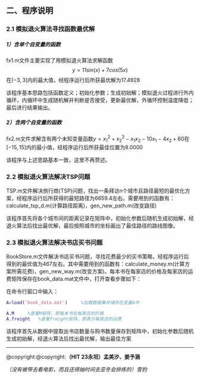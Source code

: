 ## 二、**程序说明**

### 2.1 模拟退火算法寻找函数最优解

##### 1）含单个自变量的函数

fx1.m文件主要实现了用模拟退火算法求解函数 $$y = 11sin(x) + 7cos(5x)$$在$[-3,3]$内的最大值，经程序运行后所获最优解为$17.4928$

该程序基本思路包括函数定义；初始化参数；生成初始解；模拟退火过程进行外内循环，内循环中生成随机解并判断是否接受，更新最优解，外循环控制温度降低；最后进行结果输出。

##### 2）含两个自变量的函数

fx2.m文件求解含有两个未知变量函数$y = {x_1}^2+{x_2}^2-x_1x_2-10x_1-4x_2+60$在$[-15,15]$内的最小值，经程序运行后所获最佳位置为$8.0000$

该程序与上述思路基本一致，这里不再赘述。

### 2.2 模拟退火算法解决TSP问题

TSP.m文件解决旅行商(TSP)问题，找出一条拜访n个城市且路径最短的最优化方案，经程序运行后所获得的最短路径为$6659.4$左右。需要用到的函数有：calculate_tsp_d.m(计算路径距离)，gen_new_path.m(改变路径)

该程序首先将各个城市间的距离记录在矩阵中，初始化参数后随机生成初始解，经退火算法后找出最优解，最后按照城市的坐标画出了最佳路径的路线图像。

### 2.3 模拟退火算法解决书店买书问题

BookStore.m文件解决书店买书问题，寻找花费最少的买书策略，经程序运行后得到的最优值为$467$左右。其中需要用到的函数有：calculate_money.m(计算方案所需花费)，gen_new_way.m(改变方案)。每本书在每家店的价格及每家店的运费矩阵保存在book_data.mat文件中，打开查看步骤如下：

在命令行窗口中输入：

```matlab
A=load('book_data.mat') 	%加载数据集并储存在变量A中
```

```matlab
A.M  	%查看M矩阵，即每本书在每家店的价格
A.freight 	%查看freight矩阵，即表示每家店的运费
```

该程序首先从数据中提取出书店数量与购书数量保存到矩阵中，初始化参数后随机生成初始解，经退火算法后找出最优解，输出最佳方案



**************************************************************************************************

@copyright:@copyright:**（HIT 23永坦）孟美汐、姜予涵**

*（没有被带去看电影，而且还得抽时间去亚冬会排练的）雪豹*

